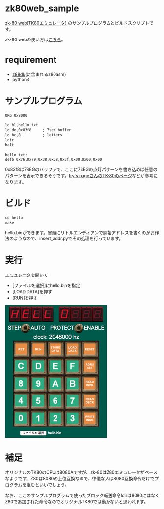 # zk80web_sample

[zk-80 web(TK80エミュレータ)](http://hp.vector.co.jp/authors/VA016157/zk80web04/zk80web.html)
のサンプルプログラムとビルドスクリプトです。

zk-80 webの使い方は[こちら](http://hp.vector.co.jp/authors/VA016157/zk80web04/help/)。

# requirement

- [z88dk](https://github.com/z88dk/z88dk)(に含まれるz80asm)
- python3

# サンプルプログラム

```
ORG 0x8000

ld hl,hello_txt
ld de,0x83f8     ; 7seg buffer
ld bc,8          ; letters
ldir
halt

hello_txt:
defb 0x76,0x79,0x38,0x38,0x3f,0x00,0x00,0x00
```

0x83f8は7SEGのバッファで、ここに7SEGの点灯パターンを書き込めば任意のパターンを表示できるそうです。[try's pageさんのTK-80のページ](http://www.st.rim.or.jp/~nkomatsu/evakit/TK80.html)などが参考になります。

# ビルド

```
cd hello
make
```

hello.binができます。冒頭にリトルエンディアンで開始アドレスを書くのがお作法のようなので、insert_addr.pyでその処理を行っています。

# 実行

[エミュレータ](http://hp.vector.co.jp/authors/VA016157/zk80web04/zk80web.html)を開いて

- [ファイルを選択]にhello.binを指定
- [LOAD DATA]を押す
- [RUN]を押す

![screenshot](./image/screenshot.png)

# 補足

オリジナルのTK80のCPUは8080Aですが、zk-80はZ80エミュレータがベースなようです。Z80は8080の上位互換なので、律儀な人は8080互換命令だけでプログラムを組むといいでしょう。

なお、ここのサンプルプログラムで使ったブロック転送命令ldirは8080にはなくZ80で追加された命令なのでオリジナルTK80では動かないと思われます。

